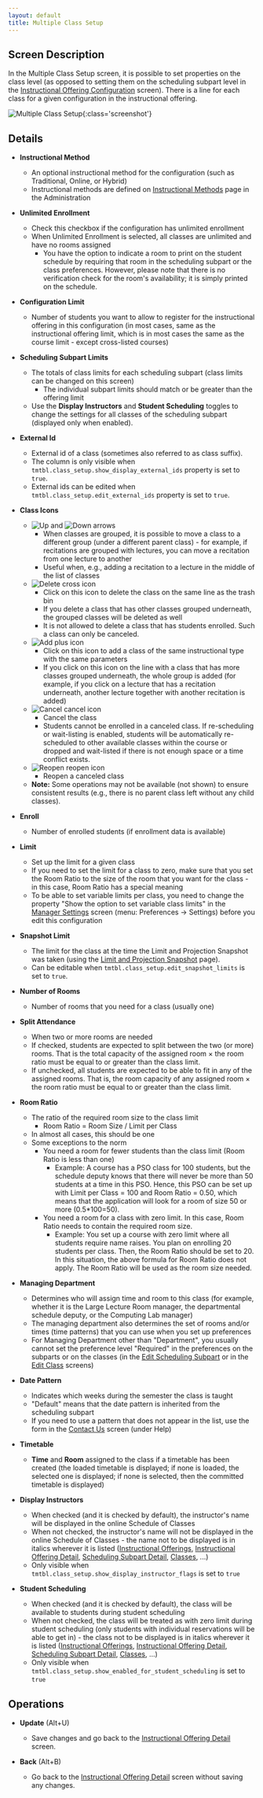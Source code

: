 ```yaml
---
layout: default
title: Multiple Class Setup
---
```



## Screen Description

In the Multiple Class Setup screen, it is possible to set properties on the class level (as opposed to setting them on the scheduling subpart level in the [Instructional Offering Configuration](instructional-offering-configuration) screen). There is a line for each class for a given configuration in the instructional offering.

![Multiple Class Setup](images/multiple-class-setup-1.png){:class='screenshot'}

## Details

* **Instructional Method**
    * An optional instructional method for the configuration (such as Traditional, Online, or Hybrid)
    * Instructional methods are defined on [Instructional Methods](instructional-methods) page in the Administration

* **Unlimited Enrollment**
    * Check this checkbox if the configuration has unlimited enrollment
    * When Unlimited Enrollment is selected, all classes are unlimited and have no rooms assigned
        * You have the option to indicate a room to print on the student schedule by requiring that room in the scheduling subpart or the class preferences. However, please note that there is no verification check for the room's availability; it is simply printed on the schedule.

* **Configuration Limit**
    * Number of students you want to allow to register for the instructional offering in this configuration (in most cases, same as the instructional offering limit, which is in most cases the same as the course limit - except cross-listed courses)

* **Scheduling Subpart Limits**
    * The totals of class limits for each scheduling subpart (class limits can be changed on this screen)
        * The individual subpart limits should match or be greater than the offering limit
    * Use the **Display Instructors** and **Student Scheduling** toggles to change the settings for all classes of the scheduling subpart (displayed only when enabled).

* **External Id**
    * External id of a class (sometimes also referred to as class suffix).
    * The column is only visible when `tmtbl.class_setup.show_display_external_ids` property is set to `true`.
    * External ids can be edited when `tmtbl.class_setup.edit_external_ids` property is set to `true`.

* **Class Icons**
    * ![Up](images/icon-up.png) and ![Down](images/icon-down.png) arrows
        * When classes are grouped, it is possible to move a class to a different group (under a different parent class) - for example, if recitations are grouped with lectures, you can move a recitation from one lecture to another
        * Useful when, e.g., adding a recitation to a lecture in the middle of the list of classes
    * ![Delete](images/icon-delete.png) cross icon
        * Click on this icon to delete the class on the same line as the trash bin
        * If you delete a class that has other classes grouped underneath, the grouped classes will be deleted as well
        * It is not allowed to delete a class that has students enrolled. Such a class can only be canceled.
    * ![Add](images/icon-add.png) plus icon
        * Click on this icon to add a class of the same instructional type with the same parameters
        * If you click on this icon on the line with a class that has more classes grouped underneath, the whole group is added (for example, if you click on a lecture that has a recitation underneath, another lecture together with another recitation is added)
    * ![Cancel](images/icon-cancel.png) cancel icon
        * Cancel the class
        * Students cannot be enrolled in a canceled class. If re-scheduling or wait-listing is enabled, students will be automatically re-scheduled to other available classes within the course or dropped and wait-listed if there is not enough space or a time conflict exists.
    * ![Reopen](images/icon-reopen.png) reopen icon
        * Reopen a canceled class
    * **Note:** Some operations may not be available (not shown) to ensure consistent results (e.g., there is no parent class left without any child classes).

* **Enroll**
    * Number of enrolled students (if enrollment data is available)

* **Limit**
    * Set up the limit for a given class
    * If you need to set the limit for a class to zero, make sure that you set the Room Ratio to the size of the room that you want for the class - in this case, Room Ratio has a special meaning
    * To be able to set variable limits per class, you need to change the property "Show the option to set variable class limits" in the [Manager Settings](manager-settings) screen (menu: Preferences → Settings) before you edit this configuration

* **Snapshot Limit**
    * The limit for the class at the time the Limit and Projection Snapshot was taken (using the [Limit and Projection Snapshot](limit-and-projection-snapshot) page).
    * Can be editable when `tmtbl.class_setup.edit_snapshot_limits` is set to `true`.

* **Number of Rooms**
    * Number of rooms that you need for a class (usually one)

* **Split Attendance**
    * When two or more rooms are needed
    * If checked, students are expected to split between the two (or more) rooms. That is the total capacity of the assigned room &times; the room ratio must be equal to or greater than the class limit.
    * If unchecked, all students are expected to be able to fit in any of the assigned rooms. That is, the room capacity of any assigned room &times; the room ratio must be equal to or greater than the class limit.

* **Room Ratio**
    * The ratio of the required room size to the class limit
        * Room Ratio = Room Size / Limit per Class
    * In almost all cases, this should be one
    * Some exceptions to the norm
        * You need a room for fewer students than the class limit (Room Ratio is less than one)
            * Example: A course has a PSO class for 100 students, but the schedule deputy knows that there will never be more than 50 students at a time in this PSO. Hence, this PSO can be set up with Limit per Class = 100 and Room Ratio = 0.50, which means that the application will look for a room of size 50 or more (0.5*100=50).
        * You need a room for a class with zero limit. In this case, Room Ratio needs to contain the required room size.
            * Example: You set up a course with zero limit where all students require name raises. You plan on enrolling 20 students per class. Then, the Room Ratio should be set to 20. In this situation, the above formula for Room Ratio does not apply. The Room Ratio will be used as the room size needed.

* **Managing Department**
    * Determines who will assign time and room to this class (for example, whether it is the Large Lecture Room manager, the departmental schedule deputy, or the Computing Lab manager)
    * The managing department also determines the set of rooms and/or times (time patterns) that you can use when you set up preferences
    * For Managing Department other than "Department", you usually cannot set the preference level "Required" in the preferences on the subparts or on the classes (in the [Edit Scheduling Subpart](edit-scheduling-subpart) or in the [Edit Class](edit-class) screens)

* **Date Pattern**
    * Indicates which weeks during the semester the class is taught
    * "Default" means that the date pattern is inherited from the scheduling subpart
    * If you need to use a pattern that does not appear in the list, use the form in the [Contact Us](contact-us) screen (under Help)

* **Timetable**
    * **Time** and **Room** assigned to the class if a timetable has been created (the loaded timetable is displayed; if none is loaded, the selected one is displayed; if none is selected, then the committed timetable is displayed)

* **Display Instructors**
    * When checked (and it is checked by default), the instructor's name will be displayed in the online Schedule of Classes
    * When not checked, the instructor's name will not be displayed in the online Schedule of Classes - the name not to be displayed is in italics wherever it is listed ([Instructional Offerings](instructional-offerings), [Instructional Offering Detail](instructional-offering-detail), [Scheduling Subpart Detail](scheduling-subpart-detail), [Classes](classes), ...)
    * Only visible when `tmtbl.class_setup.show_display_instructor_flags` is set to `true`

* **Student Scheduling**
    * When checked (and it is checked by default), the class will be available to students during student scheduling
    * When not checked, the class will be treated as with zero limit during student scheduling (only students with individual reservations will be able to get in) - the class not to be displayed is in italics wherever it is listed ([Instructional Offerings](instructional-offerings), [Instructional Offering Detail](instructional-offering-detail), [Scheduling Subpart Detail](scheduling-subpart-detail), [Classes](classes), ...)
    * Only visible when `tmtbl.class_setup.show_enabled_for_student_scheduling` is set to `true`

## Operations

* **Update** (Alt+U)
    * Save changes and go back to the [Instructional Offering Detail](instructional-offering-detail) screen.

* **Back** (Alt+B)
    * Go back to the [Instructional Offering Detail](instructional-offering-detail) screen without saving any changes.
